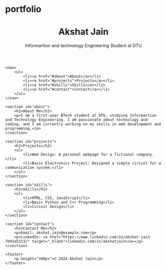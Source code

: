 # portfolio
<!DOCTYPE html>
<html lang="en">
<head>
    <meta charset="UTF-8">
    <meta name="viewport" content="width=device-width, initial-scale=1.0">
    <title>Akshat Jain's Portfolio</title>
    <link rel="stylesheet" href="styles.css">
</head>
<body>
    <header>
        <h1>Akshat Jain</h1>
        <p>Informartion and technology Engineering Student at DTU</p>
    </header>

    <nav>
        <ul>
            <li><a href="#about">About</a></li>
            <li><a href="#projects">Projects</a></li>
            <li><a href="#skills">Skills</a></li>
            <li><a href="#contact">Contact</a></li>
        </ul>
    </nav>

    <section id="about">
        <h2>About Me</h2>
        <p>I am a first-year BTech student at DTU, studying Informartion and Technology Engineering. I am passionate about technology and coding, and I am currently working on my skills in web development and programming.</p>
    </section>

    <section id="projects">
        <h2>Projects</h2>
        <ul>
            <li>Web Design: A personal webpage for a fictional company.</li>
            <li>Basic Electronics Project: Designed a simple circuit for a communication system.</li>
        </ul>
    </section>

    <section id="skills">
        <h2>Skills</h2>
        <ul>
            <li>HTML, CSS, JavaScript</li>
            <li>Basic Python and C++ Programming</li>
            <li>Circuit Design</li>
        </ul>
    </section>

    <section id="contact">
        <h2>Contact Me</h2>
        <p>Email: akshat.jain@example.com</p>
        <p>LinkedIn: <a href="https://www.linkedin.com/in/akshat-jain-7b92a5313/" target="_blank">linkedin.com/in/akshatjain</a></p>
    </section>

    <footer>
        <p height="100px">© 2024 Akshat Jain</p>
    </footer>
</body>
</html>
